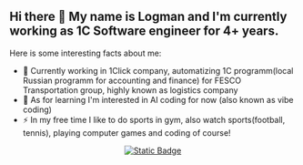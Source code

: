 ## Hi there 👋 My name is Logman and I'm currently working as 1C Software engineer for 4+ years.

Here is some interesting facts about me:

- 🔭 Currently working in 1Click company, automatizing 1C programm(local Russian programm for accounting and finance) for FESCO Transportation group, highly known as logistics company
- 🌱 As for learning I'm interested in AI coding for now (also known as vibe coding)
- ⚡ In my free time I like to do sports in gym, also watch sports(football, tennis), playing computer games and coding of course!

<div align="center">
  <a href="https://t.me/curious_0ne" target="_blank">
    <img alt="Static Badge" src="https://img.shields.io/badge/telegram-blue?link=https%3A%2F%2Ft.me%2Fcurious_0ne">
  </a>
</div>
